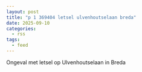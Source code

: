 ```yaml
---
layout: post
title: "p 1 369404 letsel ulvenhoutselaan breda"
date: 2025-09-10
categories: 
  - rss
tags: 
  - feed
---
```


Ongeval met letsel op Ulvenhoutselaan in Breda
